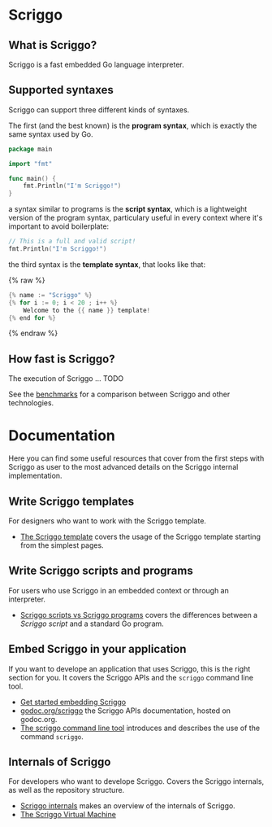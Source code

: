# Scriggo

## What is Scriggo?

Scriggo is a fast embedded Go language interpreter.

## Supported syntaxes

Scriggo can support three different kinds of syntaxes.

The first (and the best known) is the **program syntax**, which is exactly the same syntax used by Go.

```go
package main

import "fmt"

func main() {
    fmt.Println("I'm Scriggo!")
}
```

a syntax similar to programs is the **script syntax**, which is a lightweight version of the program syntax, particulary useful
in every context where it's important to avoid boilerplate:

```go
// This is a full and valid script!
fmt.Println("I'm Scriggo!")
```

the third syntax is the **template syntax**, that looks like that:

{% raw %}
```go
{% name := "Scriggo" %}
{% for i := 0; i < 20 ; i++ %}
    Welcome to the {{ name }} template!
{% end for %}
```
{% endraw %}

## How fast is Scriggo?

The execution of Scriggo ... TODO

See the [benchmarks]() for a comparison between Scriggo and other technologies.

# Documentation

Here you can find some useful resources that cover from the first steps with Scriggo as user to the most advanced details on the Scriggo internal implementation.

## Write Scriggo templates

For designers who want to work with the Scriggo template.

- [The Scriggo template](/doc/users/template.md) covers the usage of the Scriggo template starting from the simplest pages.

## Write Scriggo scripts and programs

For users who use Scriggo in an embedded context or through an interpreter.

- [Scriggo scripts vs Scriggo programs](/doc/users/script-program-differences.html) covers the differences between a _Scriggo script_ and a standard Go program.

## Embed Scriggo in your application

If you want to develope an application that uses Scriggo, this is the right section for you.
It covers the Scriggo APIs and the `scriggo` command line tool.

- [Get started embedding Scriggo](/doc/users/get-started-embedding.html)
- [godoc.org/scriggo]() the Scriggo APIs documentation, hosted on godoc.org.
- [The scriggo command line tool]() introduces and describes the use of the command `scriggo`.

## Internals of Scriggo

For developers who want to develope Scriggo.
Covers the Scriggo internals, as well as the repository structure.

- [Scriggo internals](doc/developers/internals.md) makes an overview of the internals of Scriggo.
- [The Scriggo Virtual Machine](/doc/developers/vm.md)

